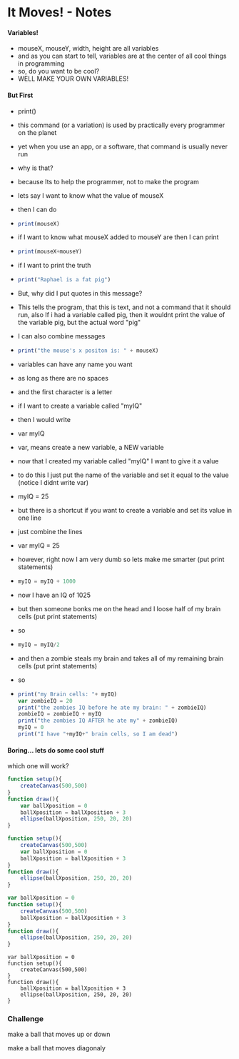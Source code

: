 # It Moves! - Notes
#### Variables!

* mouseX, mouseY, width, height are all variables
* and as you can start to tell, variables are at the center of all cool things in programming
* so, do you want to be cool?
* WELL MAKE YOUR OWN VARIABLES!

#### But First

* print()

* this command (or a variation) is used by practically every programmer on the planet

* yet when you use an app, or a software, that command is usually never run

* why is that?

* because Its to help the programmer, not to make the program

* lets say I want to know what the value of mouseX

* then I can do

* ```js
  print(mouseX)
  ```

* if I want to know what mouseX added to mouseY are then I can print

* ```js
  print(mouseX+mouseY)
  ```

* if I want to print the truth

* ```js
  print("Raphael is a fat pig")
  ```

* But, why did I put quotes in this message?

* This tells the program, that this is text, and not a command that it should run, also If i had a variable called pig, then it wouldnt print the value of the variable pig, but the actual word "pig"

* I can also combine messages

* ```js
  print("the mouse's x positon is: " + mouseX)
  ```

   

  

* variables can have any name you want

* as long as there are no spaces

* and the first character is a letter

* if I want to create a variable called "myIQ"

* then I would write

* var myIQ

* var, means create a new variable, a NEW variable

* now that I created my variable called "myIQ" I want to give it a value

* to do this I just put the name of the variable and set it equal to the value (notice I didnt write var)

* myIQ = 25

* but there is a shortcut if you want to create a variable and set its value in one line

* just combine the lines

* var myIQ = 25

* however, right now I am very dumb so lets make me smarter (put print statements)

* ```js
  myIQ = myIQ + 1000
  ```

* now I have an IQ of 1025

* but then someone bonks me on the head and I loose half of my brain cells (put print statements)

* so

* ```js
  myIQ = myIQ/2
  ```

* and then a zombie steals my brain and takes all of my remaining brain cells (put print statements)

* so 

* ```js
  print("my Brain cells: "+ myIQ)
  var zombieIQ = 20
  print("the zombies IQ before he ate my brain: " + zombieIQ)
  zombieIQ = zombieIQ + myIQ 
  print("the zombies IQ AFTER he ate my" + zombieIQ)
  myIQ = 0
  print("I have "+myIQ+" brain cells, so I am dead")
  ```







#### Boring... lets do some cool stuff

which one will work?

```js
function setup(){
    createCanvas(500,500)
}
function draw(){
    var ballXposition = 0
    ballXposition = ballXposition + 3
    ellipse(ballXposition, 250, 20, 20)
}
```

```js
function setup(){
    createCanvas(500,500)
    var ballXposition = 0
    ballXposition = ballXposition + 3
}
function draw(){
    ellipse(ballXposition, 250, 20, 20)
}
```

```js
var ballXposition = 0
function setup(){
    createCanvas(500,500)
    ballXposition = ballXposition + 3
}
function draw(){
    ellipse(ballXposition, 250, 20, 20)
}
```

```JS
var ballXposition = 0
function setup(){
    createCanvas(500,500)
}
function draw(){
	ballXposition = ballXposition + 3
    ellipse(ballXposition, 250, 20, 20)
}
```



### Challenge

make a ball that moves up or down

make a ball that moves diagonaly



